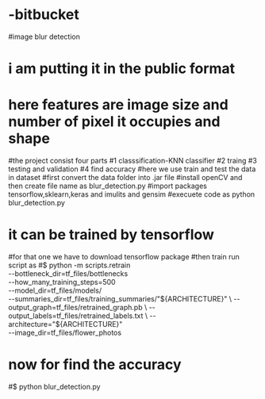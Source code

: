 # -bitbucket
#image blur detection
# i am putting it in the public format
# here features are image size  and number of pixel it occupies and shape
#the project consist four parts 
#1 classsification-KNN classifier
#2 traing
#3 testing and validation
#4 find accuracy
#here we use train and test the data in dataset
#first convert the data folder into .jar file
#install openCV and then create file name as blur_detection.py
#import packages tensorflow,sklearn,keras and imulits and gensim
#execuete code as python blur_detection.py
# it can be trained by tensorflow 
#for that one we have to download tensorflow package
#then train run script as
#$ python -m scripts.retrain \
  --bottleneck_dir=tf_files/bottlenecks \
  --how_many_training_steps=500 \
  --model_dir=tf_files/models/ \
  --summaries_dir=tf_files/training_summaries/"${ARCHITECTURE}" \
  --output_graph=tf_files/retrained_graph.pb \
  --output_labels=tf_files/retrained_labels.txt \
  --architecture="${ARCHITECTURE}" \
  --image_dir=tf_files/flower_photos
  # now for find the accuracy 
  #$ python  blur_detection.py
